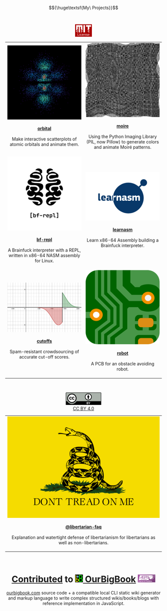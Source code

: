 $${\huge\textsf{My\ Projects}}$$

<br><div align="center"><a href="https://www.mit.edu/~amini/LICENSE.md"><img src="mit.png" height="40px"></a></div>

<table>
	<tr>
		<td align="center" width="50%">
			<a href="https://github.com/sidstuff/orbital"><img src="orbital.png"><br><br><b>orbital</b></a><br><br>Make interactive scatterplots of atomic orbitals and animate them.<br><br>
		</td>
		<td align="center" width="50%">
			<a href="https://github.com/sidstuff/moire"><img src="moire.png"><br><br><b>moire</b></a><br><br>Using the Python Imaging Library (PIL, now Pillow) to generate colors and animate Moiré patterns.<br><br>
		</td>
	</tr>
	<tr>
		<td align="center" width="50%">
			<a href="https://github.com/sidstuff/bf-repl"><img src="bf-repl.png"><br><br><b>bf-repl</b></a><br><br>A Brainfuck interpreter with a REPL, written in x86-64 NASM assembly for Linux.<br><br>
		</td>
		<td align="center" width="50%">
			<a href="https://github.com/sidstuff/learnasm"><img src="learnasm.jpg"><br><br><b>learnasm</b></a><br><br>Learn x86-64 Assembly building a Brainfuck interpreter.<br><br>
		</td>
	</tr>
	<tr>
		<td align="center" width="50%">
			<a href="https://github.com/sidstuff/cutoffs"><img src="cutoffs.png"><br><br><b>cutoffs</b></a><br><br>Spam-resistant crowdsourcing of accurate cut-off scores.<br><br>
		</td>
		<td align="center" width="50%">
			<a href="https://github.com/sidstuff/robot"><img src="robot.png"><br><br><b>robot</b></a><br><br>A PCB for an obstacle avoiding robot.<br><br>
		</td>
	</tr>
</table>

<br><div align="center"><a href="https://creativecommons.org/licenses/by/4.0/legalcode.txt"><img src="cc-by.png" height="40px"><br>CC BY 4.0</a>

<table><tr><td align="center">
	<a href="https://github.com/libertarian-faq"><img src="flag.png"><br><br><b>@libertarian-faq</b></a><br><br>Explanation and watertight defense of libertarianism for libertarians as well as non-libertarians.<br><br>
</td></tr></table><br>

<h1><a href="https://github.com/ourbigbook/ourbigbook/commits?author=sidstuff">Contributed</a> to <a href="https://github.com/ourbigbook/ourbigbook"><img src="ourbigbook.svg" height="25px"> OurBigBook</a> <a href="https://www.gnu.org/licenses/agpl-3.0.txt"><img src="agpl3.png" height="25px"></a></h1>
<a href="https://ourbigbook.com">ourbigbook.com</a> source code + a compatible local CLI static wiki generator and markup language to write complex structured wikis/books/blogs with reference implementation in JavaScript.
